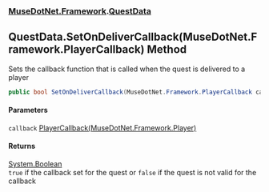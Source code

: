 ### [MuseDotNet.Framework](./MuseDotNet-Framework.md 'MuseDotNet.Framework').[QuestData](./QuestData.md 'MuseDotNet.Framework.QuestData')
## QuestData.SetOnDeliverCallback(MuseDotNet.Framework.PlayerCallback) Method
Sets the callback function that is called when the quest is delivered to a player  
```csharp
public bool SetOnDeliverCallback(MuseDotNet.Framework.PlayerCallback callback);
```
#### Parameters
<a name='MuseDotNet-Framework-QuestData-SetOnDeliverCallback(MuseDotNet-Framework-PlayerCallback)-callback'></a>
`callback` [PlayerCallback(MuseDotNet.Framework.Player)](./PlayerCallback(Player).md 'MuseDotNet.Framework.PlayerCallback(MuseDotNet.Framework.Player)')  
  
#### Returns
[System.Boolean](https://docs.microsoft.com/en-us/dotnet/api/System.Boolean 'System.Boolean')  
`true` if the callback set for the quest or `false` if the quest is not valid for the callback  
